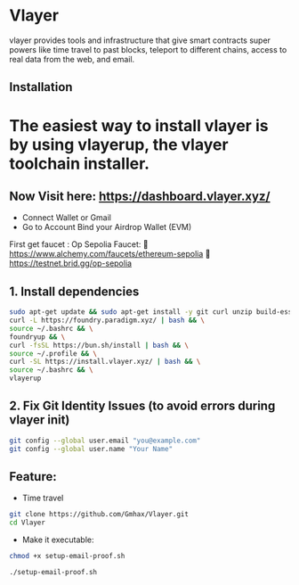 # Vlayer
vlayer provides tools and infrastructure that give smart contracts super powers like time travel to past blocks, teleport to different chains, access to real data from the web, and email.


## Installation
# The easiest way to install vlayer is by using vlayerup, the vlayer toolchain installer.


## Now Visit here: https://dashboard.vlayer.xyz/
- Connect Wallet or Gmail
- Go to Account Bind your Airdrop Wallet (EVM)

First get faucet :  Op Sepolia Faucet:
   🔗  https://www.alchemy.com/faucets/ethereum-sepolia
  🔗   https://testnet.brid.gg/op-sepolia


## 1. Install dependencies
```bash
sudo apt-get update && sudo apt-get install -y git curl unzip build-essential && \
curl -L https://foundry.paradigm.xyz/ | bash && \
source ~/.bashrc && \
foundryup && \
curl -fsSL https://bun.sh/install | bash && \
source ~/.profile && \
curl -SL https://install.vlayer.xyz/ | bash && \
source ~/.bashrc && \
vlayerup
```

## 2. Fix Git Identity Issues (to avoid errors during vlayer init)
```bash
git config --global user.email "you@example.com"
git config --global user.name "Your Name"
```

## Feature:  
- Time travel
```bash
git clone https://github.com/Gmhax/Vlayer.git 
cd Vlayer
```

- Make it executable:
```bash
chmod +x setup-email-proof.sh
```

```bash
./setup-email-proof.sh
```






















